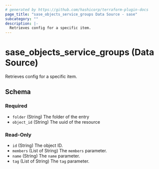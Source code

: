 ```yaml
---
# generated by https://github.com/hashicorp/terraform-plugin-docs
page_title: "sase_objects_service_groups Data Source - sase"
subcategory: ""
description: |-
  Retrieves config for a specific item.
---
```


# sase_objects_service_groups (Data Source)

Retrieves config for a specific item.



<!-- schema generated by tfplugindocs -->
## Schema

### Required

- `folder` (String) The folder of the entry
- `object_id` (String) The uuid of the resource

### Read-Only

- `id` (String) The object ID.
- `members` (List of String) The `members` parameter.
- `name` (String) The `name` parameter.
- `tag` (List of String) The `tag` parameter.


